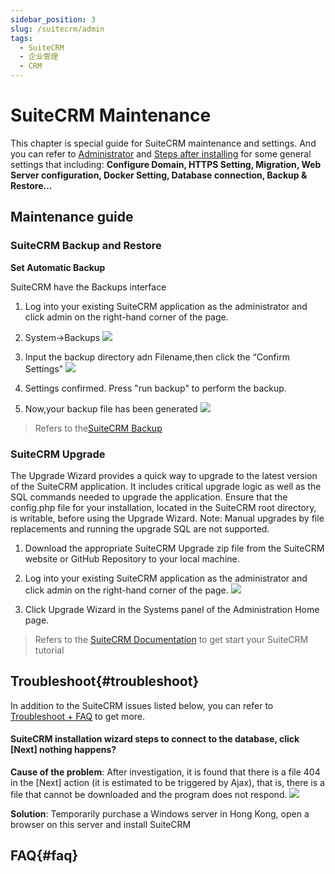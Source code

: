 ```yaml
---
sidebar_position: 3
slug: /suitecrm/admin
tags:
  - SuiteCRM
  - 企业管理
  - CRM
---
```


# SuiteCRM Maintenance

This chapter is special guide for SuiteCRM maintenance and settings. And you can refer to [Administrator](../administrator) and [Steps after installing](../install/setup) for some general settings that including: **Configure Domain, HTTPS Setting, Migration, Web Server configuration, Docker Setting, Database connection, Backup & Restore...**  

## Maintenance guide

### SuiteCRM Backup and Restore

**Set Automatic Backup**

SuiteCRM have the Backups interface

1. Log into your existing SuiteCRM application as the administrator and click admin on the right-hand corner of the page.
2. System->Backups
   ![](http://libs.websoft9.com/Websoft9/DocsPicture/en/suitecrm/suitecrm-backupfunction-websoft9.png)

3. Input the backup directory adn Filename,then click the “Confirm Settings”
   ![](http://libs.websoft9.com/Websoft9/DocsPicture/en/suitecrm/suitecrm-backup-websoft9.png)

4. Settings confirmed. Press "run backup" to perform the backup.
5. Now,your backup file has been generated
   ![](http://libs.websoft9.com/Websoft9/DocsPicture/en/suitecrm/suitecrm-backupfiles-websoft9.png)

> Refers to the[SuiteCRM Backup](https://docs.suitecrm.com/developer/best-practices/#_backup)

### SuiteCRM Upgrade

The Upgrade Wizard provides a quick way to upgrade to the latest version of the SuiteCRM application. It includes critical upgrade logic as well as the SQL commands needed to upgrade the application. Ensure that the config.php file for your installation, located in the SuiteCRM root directory, is writable, before using the Upgrade Wizard. Note: Manual upgrades by file replacements and running the upgrade SQL are not supported.

1. Download the appropriate SuiteCRM Upgrade zip file from the SuiteCRM website or GitHub Repository to your local machine.

2. Log into your existing SuiteCRM application as the administrator and click admin on the right-hand corner of the page.
   ![](http://libs.websoft9.com/Websoft9/DocsPicture/en/suitecrm/suitecrm-upgradewz-websoft9.png)

3. Click Upgrade Wizard in the Systems panel of the Administration Home page.


> Refers to the [SuiteCRM Documentation](https://docs.suitecrm.com/) to get start your SuiteCRM tutorial


## Troubleshoot{#troubleshoot}

In addition to the SuiteCRM issues listed below, you can refer to [Troubleshoot + FAQ](../troubleshoot) to get more.  

#### SuiteCRM installation wizard steps to connect to the database, click [Next] nothing happens?

**Cause of the problem**: After investigation, it is found that there is a file 404 in the [Next] action (it is estimated to be triggered by Ajax), that is, there is a file that cannot be downloaded and the program does not respond.
![](https://libs.websoft9.com/Websoft9/DocsPicture/en/suitecrm/suitecrm-noresponse-websoft9.png)

**Solution**: Temporarily purchase a Windows server in Hong Kong, open a browser on this server and install SuiteCRM


## FAQ{#faq}